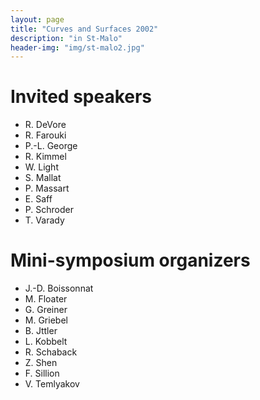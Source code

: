 ```yaml
---
layout: page
title: "Curves and Surfaces 2002"
description: "in St-Malo"
header-img: "img/st-malo2.jpg"
---
```


Invited speakers
===========================

- R. DeVore
- R. Farouki
- P.-L. George
- R. Kimmel
- W. Light
- S. Mallat
- P. Massart
- E. Saff
- P. Schroder
- T. Varady


Mini-symposium organizers
===========================

- J.-D. Boissonnat
- M. Floater
- G. Greiner
- M. Griebel
- B. Jttler
- L. Kobbelt
- R. Schaback
- Z. Shen
- F. Sillion
- V. Temlyakov
